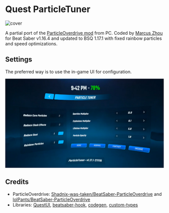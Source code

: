 Quest ParticleTuner
===================

![cover](./cover.gif)

A partial port of the [ParticleOverdrive mod](https://github.com/Shadnix-was-taken/BeatSaber-ParticleOverdrive/commit/68f8eeb9100a88606faabdd875520654993fbcbc) from PC. Coded by [Marcus Zhou](https://github.com/SuperMarcus) for Beat Saber v1.16.4 and updated to BSQ 1.17.1 with fixed rainbow particles and speed optimizations.

## Settings

The preferred way is to use the in-game UI for configuration.

![settings](./settings_screenshot_wide.png)

## Credits

* ParticleOverdrive: [Shadnix-was-taken/BeatSaber-ParticleOverdrive](https://github.com/Shadnix-was-taken/BeatSaber-ParticleOverdrive) and [lolPants/BeatSaber-ParticleOverdrive](https://github.com/lolPants/BeatSaber-ParticleOverdrive)
* Libraries: [QuestUI](https://github.com/darknight1050/questui), [beatsaber-hook](https://github.com/sc2ad/beatsaber-hook), [codegen](https://github.com/sc2ad/BeatSaber-Quest-Codegen), [custom-types](https://github.com/sc2ad/Il2CppQuestTypePatching)
